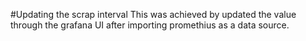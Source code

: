 #Updating the scrap interval 
This was achieved by updated the value through the grafana UI after importing promethius as a data source.